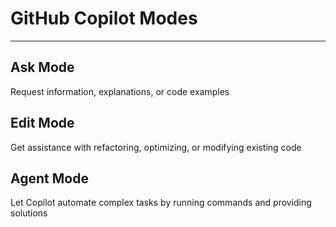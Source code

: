 # GitHub Copilot Modes

---

## Ask Mode
Request information, explanations, or code examples

## Edit Mode
Get assistance with refactoring, optimizing, or modifying existing code

## Agent Mode
Let Copilot automate complex tasks by running commands and providing solutions
